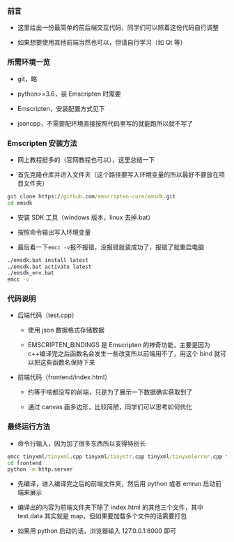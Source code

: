 ### 前言

- 这里给出一份最简单的前后端交互代码，同学们可以照着这份代码自行调整

- 如果想要使用其他前端当然也可以，但请自行学习（如 Qt 等）

### 所需环境一览

- git，略

- python>=3.6，装 Emscripten 时需要

- Emscripten，安装配置方式见下

- jsoncpp，不需要配环境直接按照代码里写的就能跑所以就不写了

### Emscripten 安装方法

- 网上教程挺多的（官网教程也可以），这里总结一下

- 首先克隆仓库并进入文件夹（这个路径要写入环境变量的所以最好不要放在项目文件夹）

```cmd
git clone https://github.com/emscripten-core/emsdk.git
cd emsdk
```

- 安装 SDK 工具（windows 版本，linux 去掉.bat）

- 按照命令输出写入环境变量

- 最后看一下`emcc -v`报不报错，没报错就装成功了，报错了就重启电脑

```cmd
./emsdk.bat install latest
./emsdk.bat activate latest
./emsdk_env.bat
emcc -v
```

### 代码说明

- 后端代码（test.cpp）

  - 使用 json 数据格式存储数据

  - EMSCRIPTEN_BINDINGS 是 Emscripten 的神奇功能，主要是因为 c++编译完之后函数名会发生一些改变所以前端用不了，用这个 bind 就可以把这些函数名保持下来

- 前端代码（frontend/index.html）

  - 约等于啥都没写的前端，只是为了展示一下数据确实获取到了

  - 通过 canvas 画多边形，比较简陋，同学们可以思考如何优化

### 最终运行方法

- 命令行输入，因为加了很多东西所以变得特别长

```cmd
emcc tinyxml/tinyxml.cpp tinyxml/tinystr.cpp tinyxml/tinyxmlerror.cpp tinyxml/tinyxmlparser.cpp jsoncpp/json_reader.cpp jsoncpp/json_value.cpp jsoncpp/json_writer.cpp test.cpp -o frontend/test.js -lembind --preload-file map
cd frontend
python -m http.server
```

- 先编译，进入编译完之后的前端文件夹，然后用 python 或者 emrun 启动前端来展示

- 编译出的内容为前端文件夹下除了 index.html 的其他三个文件，其中 test.data 其实就是 map，但如果要加载多个文件的话需要打包

- 如果用 python 启动的话，浏览器输入 127.0.0.1:8000 即可
